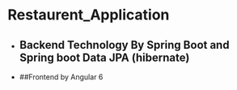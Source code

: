 # Restaurent_Application
- ## Backend Technology By Spring Boot and Spring boot Data JPA (hibernate)
- ##Frontend by Angular 6

